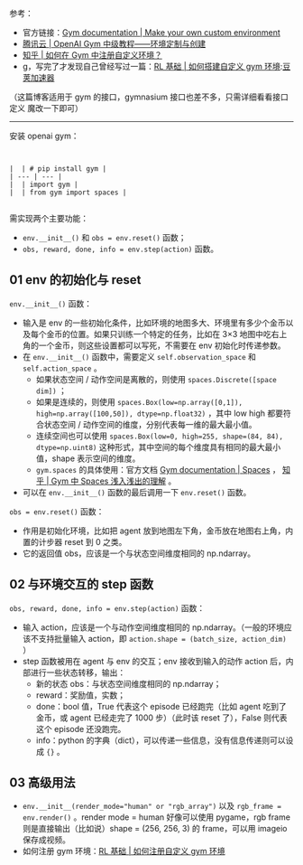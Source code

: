 
参考：


* 官方链接：[Gym documentation \| Make your own custom environment](https://github.com)
* [腾讯云 \| OpenAI Gym 中级教程——环境定制与创建](https://github.com)
* [知乎 \| 如何在 Gym 中注册自定义环境？](https://github.com)
* g，写完了才发现自己曾经写过一篇：[RL 基础 \| 如何搭建自定义 gym 环境](https://github.com):[豆荚加速器](https://yirou.org)


（这篇博客适用于 gym 的接口，gymnasium 接口也差不多，只需详细看看接口定义 魔改一下即可）




---


安装 openai gym：



```


|  | # pip install gym |
| --- | --- |
|  | import gym |
|  | from gym import spaces |


```

需实现两个主要功能：


* `env.__init__()` 和 `obs = env.reset()` 函数；
* `obs, reward, done, info = env.step(action)` 函数。


## 01 env 的初始化与 reset


`env.__init__()` 函数：


* 输入是 env 的一些初始化条件，比如环境的地图多大、环境里有多少个金币以及每个金币的位置。如果只训练一个特定的任务，比如在 3×3 地图中吃右上角的一个金币，则这些设置都可以写死，不需要在 env 初始化时传递参数。
* 在 `env.__init__()` 函数中，需要定义 `self.observation_space` 和 `self.action_space` 。
	+ 如果状态空间 / 动作空间是离散的，则使用 `spaces.Discrete([space dim])` ；
	+ 如果是连续的，则使用 `spaces.Box(low=np.array([0,1]), high=np.array([100,50]), dtype=np.float32)` ，其中 low high 都要符合状态空间 / 动作空间的维度，分别代表每一维的最大最小值。
	+ 连续空间也可以使用 `spaces.Box(low=0, high=255, shape=(84, 84), dtype=np.uint8)` 这种形式，其中空间的每个维度具有相同的最大最小值，shape 表示空间的维度。
	+ `gym.spaces` 的具体使用：官方文档 [Gym documentation \| Spaces](https://github.com) ， [知乎 \| Gym 中 Spaces 浅入浅出的理解](https://github.com) 。
* 可以在 `env.__init__()` 函数的最后调用一下 `env.reset()` 函数。


`obs = env.reset()` 函数：


* 作用是初始化环境，比如把 agent 放到地图左下角，金币放在地图右上角，内置的计步器 reset 到 0 之类。
* 它的返回值 obs，应该是一个与状态空间维度相同的 np.ndarray。


## 02 与环境交互的 step 函数


`obs, reward, done, info = env.step(action)` 函数：


* 输入 action，应该是一个与动作空间维度相同的 np.ndarray。（一般的环境应该不支持批量输入 action，即 `action.shape = (batch_size, action_dim)` ）
* step 函数被用在 agent 与 env 的交互；env 接收到输入的动作 action 后，内部进行一些状态转移，输出：
	+ 新的状态 obs：与状态空间维度相同的 np.ndarray；
	+ reward：奖励值，实数；
	+ done：bool 值，True 代表这个 episode 已经跑完（比如 agent 吃到了金币，或 agent 已经走完了 1000 步）（此时该 reset 了），False 则代表这个 episode 还没跑完。
	+ info：python 的字典（dict），可以传递一些信息，没有信息传递则可以设成 `{}` 。


## 03 高级用法


* `env.__init__(render_mode="human" or "rgb_array")` 以及 `rgb_frame = env.render()` 。render mode \= human 好像可以使用 pygame，rgb frame 则是直接输出（比如说）shape \= (256, 256, 3\) 的 frame，可以用 imageio 保存成视频。
* 如何注册 gym 环境：[RL 基础 \| 如何注册自定义 gym 环境](https://github.com)


